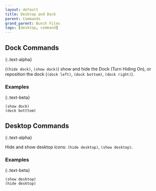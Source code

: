 ```yaml
---
layout: default
title: Desktop and Dock
parent: Commands
grand_parent: Bunch Files
tags: [desktop, command]
---
```

## Dock Commands
{:.text-alpha}

(`(hide dock)`, `(show dock)`) show and hide the Dock (Turn Hiding On), or reposition the dock (`(dock left)`, `(dock bottom)`, `(dock right)`).

### Examples
{:.text-beta}

```
(show dock)
(dock botttom)
```

## Desktop Commands
{:.text-alpha}

Hide and show desktop icons: `(hide desktop)`, `(show desktop)`.

### Examples
{:.text-beta}

```
(show desktop)
(hide desktop)
```
